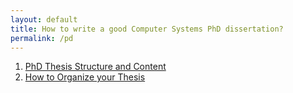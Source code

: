```yaml
---
layout: default
title: How to write a good Computer Systems PhD dissertation?
permalink: /pd
---
```


1) [PhD Thesis Structure and Content](http://www0.cs.ucl.ac.uk/staff/c.clack/phd.html)
2) [How to Organize your Thesis](https://www.sce.carleton.ca/faculty/chinneck/thesis.html)
